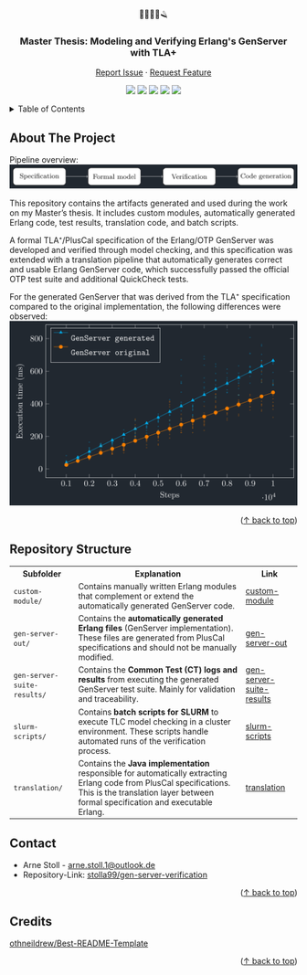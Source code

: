 <a id="readme-top"></a>
<!-- PROJECT LOGO -->
<br />
<div align="center">
  <p>🔩📜🧩🧪🪒</p>

  <h3 align="center">Master Thesis: Modeling and Verifying Erlang's GenServer with TLA+</h3>

  <p align="center">
    <a href="https://github.com/stolla99/gen-server-verification/issues/new/choose">Report Issue</a>
    &middot;
    <a href="https://github.com/stolla99/gen-server-verification/issues/new?labels=enhancement&template=feature-request---.md">Request Feature</a>
  </p>
</div>

<p align="center">
  <img src="https://img.shields.io/badge/Java-%23ED8B00.svg?logo=openjdk&logoColor=white" />
  <img src="https://img.shields.io/badge/Bash-4EAA25?logo=gnubash&logoColor=fff" />
  <img src="https://img.shields.io/badge/Erlang-A90533?logo=erlang&logoColor=fff" />
  <img src="https://img.shields.io/badge/TLA+-T" />
  <img src="https://img.shields.io/badge/PlusCal-8A2BE2" />
</p>

<!-- TABLE OF CONTENTS -->
<details>
  <summary>Table of Contents</summary>
  <ol>
    <li>
      <a href="#about-the-project">About The Project</a>
    </li>
    <li>
      <a href="#repository-structure">Repository Structure</a>
    </li>
    <li><a href="#contact">Contact</a></li>
  </ol>
</details>



<!-- ABOUT THE PROJECT -->
## About The Project

Pipeline overview:
![Pipeline](./resources/pipeline-overview.png)

This repository contains the artifacts generated and used during the work on my Master’s thesis. It includes custom modules, automatically generated Erlang code, test results, translation code, and batch scripts. 

A formal TLA⁺/PlusCal specification of the Erlang/OTP GenServer was developed and verified through model checking, and this specification was extended with a translation pipeline that automatically generates correct and usable Erlang GenServer code, which successfully passed the official OTP test suite and additional QuickCheck tests.  

For the generated GenServer that was derived from the TLA⁺ specification compared to the original implementation, the following differences were observed:
![./resources/comparison.png](./resources/comparison.png)

<p align="right">(<a href="#readme-top">↑ back to top</a>)</p>

## Repository Structure
<table>
  <tr>
    <th>Subfolder</th>
    <th>Explanation</th>
    <th>Link</th>
  </tr>
  <tr>
    <td><code>custom-module/</code></td>
    <td>Contains manually written Erlang modules that complement or extend the automatically generated GenServer code.</td>
    <td><a href="./custom-module">custom-module</a></td>
  </tr>
  <tr>
    <td><code>gen-server-out/</code></td>
    <td>Contains the <b>automatically generated Erlang files</b> (GenServer implementation). These files are generated from PlusCal specifications and should not be manually modified.</td>
    <td><a href="./gen-server-out">gen-server-out</a></td>
  </tr>
  <tr>
    <td><code>gen-server-suite-results/</code></td>
    <td>Contains the <b>Common Test (CT) logs and results</b> from executing the generated GenServer test suite. Mainly for validation and traceability.</td>
    <td><a href="./gen-server-suite-results">gen-server-suite-results</a></td>
  </tr>
  <tr>
    <td><code>slurm-scripts/</code></td>
    <td>Contains <b>batch scripts for SLURM</b> to execute TLC model checking in a cluster environment. These scripts handle automated runs of the verification process.</td>
    <td><a href="./slurm-scripts">slurm-scripts</a></td>
  </tr>
  <tr>
    <td><code>translation/</code></td>
    <td>Contains the <b>Java implementation</b> responsible for automatically extracting Erlang code from PlusCal specifications. This is the translation layer between formal specification and executable Erlang.</td>
    <td><a href="./translation">translation</a></td>
  </tr>
</table>

<!-- CONTACT -->
## Contact

 - Arne Stoll - arne.stoll.1@outlook.de 
 - Repository-Link: [stolla99/gen-server-verification](https://github.com/stolla99/gen-server-verification#)
<p align="right">(<a href="#readme-top">↑ back to top</a>)</p>

## Credits
[othneildrew/Best-README-Template](https://github.com/othneildrew/Best-README-Template/blob/main/README.md)
<p align="right">(<a href="#readme-top">↑ back to top</a>)</p>

